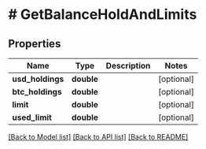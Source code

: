 # # GetBalanceHoldAndLimits

## Properties

Name | Type | Description | Notes
------------ | ------------- | ------------- | -------------
**usd_holdings** | **double** |  | [optional]
**btc_holdings** | **double** |  | [optional]
**limit** | **double** |  | [optional]
**used_limit** | **double** |  | [optional]

[[Back to Model list]](../../README.md#models) [[Back to API list]](../../README.md#endpoints) [[Back to README]](../../README.md)
